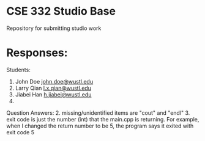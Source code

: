 # CSE 332 Studio Base
Repository for submitting studio work

# Responses:
Students:
1. John Doe <john.doe@wustl.edu>
2. Larry Qian <l.x.qian@wustl.edu>
3. Jiabei Han <h.jiabei@wustl.edu>
4. 


Question Answers:
2. missing/unidentified items are "cout" and "endl" 
3. exit code is just the number (int) that the main.cpp is returning. For example, when I changed the return number to be 5, the program says it exited with 
exit code 5
